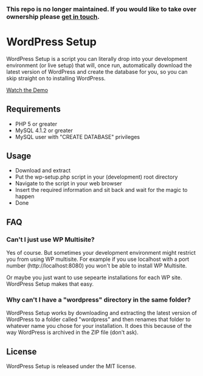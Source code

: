 ### This repo is no longer maintained. If you would like to take over ownership please [get in touch](mailto:&#103;&#105;&#108;&#098;&#101;&#114;&#116;&#064;&#112;&#101;&#108;&#108;&#101;&#103;&#114;&#111;&#109;&#046;&#109;&#101;).

# WordPress Setup

WordPress Setup is a script you can literally drop into your development environment (or live setup) that will, once run, 
automatically download the latest version of WordPress and create the database for you, so you can skip straight
on to installing WordPress.

[Watch the Demo](http://screenr.com/P65)

## Requirements

* PHP 5 or greater
* MySQL 4.1.2 or greater
* MySQL user with "CREATE DATABASE" privileges

## Usage

* Download and extract
* Put the wp-setup.php script in your (development) root directory
* Navigate to the script in your web browser
* Insert the required information and sit back and wait for the magic to happen
* Done

## FAQ

### Can't I just use WP Multisite?

Yes of course. But sometimes your development environment might restrict you from using WP multisite.
For example if you use localhost with a port number (http://localhost:8080) you won't be able to install
WP Multisite. 

Or maybe you just want to use sepearte installations for each WP site. WordPress Setup makes that easy.

### Why can't I have a "wordpress" directory in the same folder?

WordPress Setup works by downloading and extracting the latest version of WordPress to a folder called
"wordpress" and then renames that folder to whatever name you chose for your installation. It does this because
of the way WordPress is archived in the ZIP file (don't ask).

## License

WordPress Setup is released under the MIT license.
